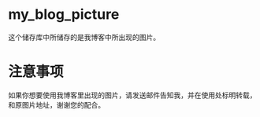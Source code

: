 # my_blog_picture
这个储存库中所储存的是我博客中所出现的图片。


# 注意事项
如果你想要使用我博客里出现的图片，请发送邮件告知我，并在使用处标明转载，和原图片地址，谢谢您的配合。
